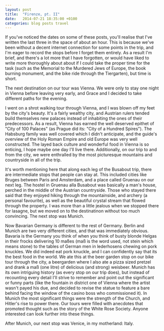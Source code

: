 ```yaml
---
layout: post
title:  "Firenze, pt. II"
date:   2014-07-21 18:35:00 +0100
categories: blog posts travel
---
```


If you've noticed the dates on some of these posts, you'll realise that I've written the last three in the space of about an hour. This is because we've been without a decent internet connection for some points in the trip, and I'm eager to record the stops before I forget them entirely. As a result I'm brief, and there's a lot more that I have forgotten, or would have liked to write more thoroughly about about if I could take the proper time for the task (such as the Memorial to the Murdered Jews of Europe, the book burning monument, and the bike ride through the Tiergarten), but time is short.

The next destination on our tour was Vienna. We were only to stay one night in Vienna before leaving very early, and Grace and I decided to take different paths for the evening.

I went on a shrot walking tour through Vienna, and I was blown off my feet by the city's beauty. It's a fairly wealthy city, and Austrian rulers tended build themselves new palaces instead of inhabiting the ones of their predecessors. As a result, Vienna has earned the well deserved epithet of "City of 100 Palaces" (as Prague did its: "City of a Hundred Spires"). The Habsburg family was well covered which I didn't anticipate, and the guide's overview of the Holy Roman Empire and old Europe was very well constructed. The layed back culture and wonderful food in Vienna is so enticing, I hope maybe one day I'll live there. Additionally, on our trip to and from the city, we were enthralled by the most picturesque mountains and countryside in all of the trip.

It's worth mentioning here that along each leg of the Busabout trip, there are intermediate stops that people can stay at. This included cities like Bruges between Paris and Amsterdam, and a place called Gruenau on our next leg. The hostel in Gruenau alla Busabout was basically a man's house, perched in the middle of the Austrian countryside. Those who stayed there said that they enjoyed hiking through the mountainside, and archery (a personal favourite), as well as the beautiful crystal stream that flowed through the property. I was more than a little jealous when we stopped there for lasagne, but we moved on to the destinatinon without too much convincing. The next stop was Munich.

Now Bavarian Germany is different to the rest of Germany. Berlin and Munich are two very different cities, and that was immediately obvious. Bavaria is the Germany you think of when you think of busty blonde Helgas in their frocks delivering 10 maßes (maß is the word used, not stein which means stone) to the tables of German men in lederhosens chewing on pork knuckles. We did indeed eat pork knuckle, and I can confidently say that its the best food in the world. We ate this at the beer garden stop on our bike tour through the city, a beergarden where I also ate a pizza sized pretzel and drank a maß (one litre) of delicious (and strong) weisbeer. Munich has its own intriguing history (as every stop on our trip does), but instead of recounting every detail I'll strive to remember and point out the significant or funny parts (like the fountain in district one of Vienna where the artist wasn't payed his due, and decided to revise the statue to feature a bare behind facing the window of the casino boss who commissioned it). In Munich the most significant things were the strength of the Church, and Hitler's rise to power there. Our tours were filled with anecdotes that promoted thought such as the story of the White Rose Society. Anyone interested can look further into these things.

After Munich, our next stop was Venice, in my motherland: Italy.
